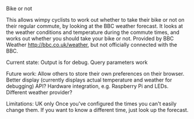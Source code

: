 Bike or not

This allows wimpy cyclists to work out whether to take their bike or not on their regular commute, by looking at the BBC weather forecast.
It looks at the weather conditions and temperature during the commute times, and works out whether you should take your bike or not.
Provided by BBC Weather http://bbc.co.uk/weather, but not officially connected with the BBC.

Current state:
Output is for debug. Query parameters work

Future work:
Allow others to store their own preferences on their browser.
Better display (currently displays actual temperature and weather for debugging)
API?
Hardware integration, e.g. Raspberry Pi and LEDs.
Different weather provider?

Limitations:
UK only
Once you've configured the times you can't easily change them. If you want to know a different time, just look up the forecast.